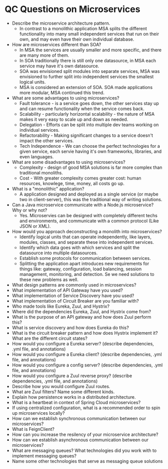 # QC Questions on Microservices
 - Describe the microservice architecture pattern.
   - In contrast to a monolithic application MSA splits the different functionality into many small independent services that run on their own, and may even have their own individual database.
 - How are microservices different than SOA?
   - In MSA the services are usually smaller and more specific, and there are many more of them. 
   - In SOA traditionally there is still only one datasource, in MSA each service may have it's own datasource. 
   - SOA was envisioned split modules into separate services, MSA was envisioned to further split into independent services the smallest logical units.
   - MSA is considered an extension of SOA. SOA made applications more modular, MSA continued this trend.
 - What are some advantages to using microservices?
   - Fault tolerance - is a service goes down, the other services stay up and can resume functionality when the service comes back.
   - Scalability - particularly horizontal scalability - the nature of MSA makes it very easy to scale up and down as needed.
   - Delegation - Efforts can be split into multiple dev teams working on individual services.
   - Refactorability - Making significant changes to a service doesn't impact the other services.
   - Tech Independence - We can choose the perfect technologies for a given service, each servie having it's own frameworks, libraries, and even languages.
 - What are some disadvantages to using microservices?
   - Complexity - design of good MSA solutions is far more complex than traditional monoliths.
   - Cost - With greater complexity comes greater cost: human resources, knowlege, time, money, all costs go up.
 - What is a "monolithic" application?
   - A application designed and deployed as a single service (or maybe two in client-server), this was the traditional way of writing solutions.
 - Can a Java microservice communicate with a Node.js microservice? Why or why not? 
   - Yes. Microservies can be designed with completely different techs and environments, and communicate with a common protocol (Like JSON or XML).
 - How would you approach deconstructing a monolith into microservices?
   - Identify logical units that can operate independently, like layers, modules, classes, and separate these into independent services.
   - Identify which data goes with which services and split the datasource into multiple datasources.
   - Establish some protocols for communication between services.
   - Splitting the application apart introduces new requirements for things like: gateway, configuration, load balancing, session management, monitoring, and detection. Se we need solutions to these new problems as well. 
 - What design patterns are commonly used in microservices?
 - What implementation of API Gateway have you used?
 - What implementation of Service Discovery have you used?
 - What implementation of Circuit Breaker are you familiar with?
 - Who made tools like Eureka, Zuul, and Hystrix?
 - Where did the dependencies Eureka, Zuul, and Hystrix come from?
 - What is the purpose of an API gateway and how does Zuul perform this? 
 - What is service discovery and how does Eureka do this? 
 - What is the circuit breaker pattern and how does Hystrix implement it? What are the different circuit states? 
 - How would you configure a Eureka server? (describe dependencies, .yml file, and annotations)
 - How would you configure a Eureka client? (describe dependencies, .yml file, and annotations)
 - How would you configure a config server? (describe dependencies, .yml file, and annotations)
 - How would you configure a Zuul reverse proxy? (describe dependencies, .yml file, and annotations)
 - Describe how you would configure Zuul routes.
 - What are Zuul filters? Name some different kinds.
 - Explain how persistence works in a distributed architecture.
 - What is a heartbeat in context of Spring Cloud microservices?
 - If using centralized configuration, what is a recommended order to spin up microservices locally?
 - How can we establish synchronous communication between our microservices?
 - What is FeignClient?
 - How can you increase the resilency of your microservice architecture?
 - How can we establish asynchronous communication between our microservices?
 - What are messaging queues? What technologies did you work with to implement messaging queues?
 - Name some other technologies that serve as messaging queue solutions
